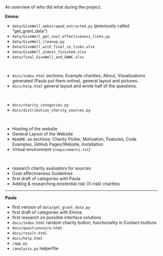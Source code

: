 An overview of who did what during the project.

**Emma:**
- `data/GiveWell_webscraped_extracted.py`  (previously called "get_grant_data") 
- `data/GiveWell_get_cost_effectiveness_links.py`
- `data/GiveWell_cleanup.py`
- `data/GiveWell_with_final_ce_links.xlsx`
- `data/GiveWell_almost_finished.xlsx`
- `data/final_GiveWell_and_GWWC.xlsx`
<br>

- `docs/index.html` sections: Example charities, About, Visualizations generated (Paula put them online), general layout and pictures.
- `docs/help.html` general layout and wrote half of the questions.  
<br>

- `docs/charity_categories.py`
- `docs/distribution_charity_sources.py`
<br>

- Hosting of the website
- General Layout of the Website
- `README.md` sections: Charity Picker, Motivation, Features, Code Examples, GitHub Pages/Website, Installation
- Virtual environment (`requirements.txt`)
<br>
 
- research charity evaluators for sources
- Cost-effectiveness Guidelines
- first draft of categories with Paula 
- Adding & researching existential risk (X-risk) charities

 --- 

**Paula**
- first version of `data/get_grant_data.py`
- first draft of categories with Emma
- first research on possible interface solutions
- `docs/index.html` random charity button, functionality in Contact-buttons
- `docs/questionnaire.html`
- `docs/result.html`
- `docs/help.html`
- `/app.py`
- `/analysis.py` helperfile
